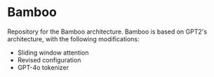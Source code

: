 # Bamboo
Repository for the Bamboo architecture. Bamboo is based on GPT2's architecture, with the following modifications:
* Sliding window attention
* Revised configuration
* GPT-4o tokenizer
